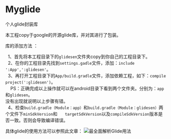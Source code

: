 # Myglide

个人glide封装库

本工程copy于google的开源glide库，并对其进行了包装。

库的添加方法 ：   

    1、首先将本工程目录下的`glidesen`文件夹copy到你自己的工程目录下。    
    2、在你的工程目录先找到`settings.gadle`文件，添加：`include ':App',':glidesen'`。   
    3、再打开工程目录下的`App/build.gradle`文件，添加依赖工程，如下：`compile project(':glidesen')`。     
        PS：正确完成以上操作就可以在android目录下看到两个文件夹。分别为：`app`和`glidesen`。    
               没有出现就说明以上步骤有错。    
    4、检查`build.gradle（Module：app）`和`build.gradle（Module：glidesen）`两个文件下`minSdkVersion`和
      `targetSdkVersion`以及`compileSdkVersion`版本是否一致。否则会导致编译错误。
      
   具体glide的使用方法可以参照此文章：
     ![最全面解析Glide用法]( www.jianshu.com/p/c3a5518b58b2 "Glide简书")

